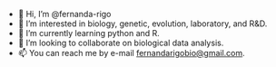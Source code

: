 - 👋 Hi, I’m @fernanda-rigo
- 👀 I’m interested in biology, genetic, evolution, laboratory, and R&D.
- 🌱 I’m currently learning python and R.
- 💞️ I’m looking to collaborate on biological data analysis.
- 📫 You can reach me by e-mail fernandarigobio@gmail.com.

<!---
fernanda-rigo/fernanda-rigo is a ✨ special ✨ repository because its `README.md` (this file) appears on your GitHub profile.
You can click the Preview link to take a look at your changes.
--->
